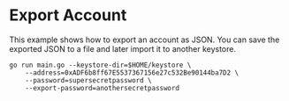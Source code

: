 # Export Account

This example shows how to export an account as JSON. You can save the
exported JSON to a file and later import it to another keystore.

```
go run main.go --keystore-dir=$HOME/keystore \
    --address=0xADF6b8ff67E5537367156e27c532Be90144ba7D2 \
    --password=supersecretpassword \
    --export-password=anothersecretpassword
```